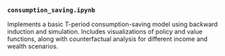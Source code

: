 ### `consumption_saving.ipynb`

Implements a basic T-period consumption-saving model using backward induction and simulation. Includes visualizations of policy and value functions, along with counterfactual analysis for different income and wealth scenarios.